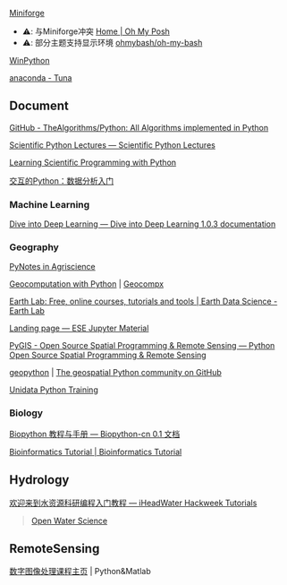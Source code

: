 
[Miniforge](https://github.com/conda-forge/miniforge)

- ⚠️: 与Miniforge冲突 [Home | Oh My Posh](https://ohmyposh.dev/)
- ⚠️: 部分主题支持显示环境 [ohmybash/oh-my-bash](https://github.com/ohmybash/oh-my-bash)

[WinPython](https://github.com/winpython/winpython)

[anaconda - Tuna](https://mirrors.tuna.tsinghua.edu.cn/help/anaconda/)

## Document

[GitHub - TheAlgorithms/Python: All Algorithms implemented in Python](https://github.com/TheAlgorithms/Python)

[Scientific Python Lectures — Scientific Python Lectures](https://lectures.scientific-python.org/index.html)

[Learning Scientific Programming with Python](https://scipython.com/)

[交互的Python：数据分析入门](https://shixiangwang.github.io/pybook/)

### Machine Learning

[Dive into Deep Learning — Dive into Deep Learning 1.0.3 documentation](https://zh.d2l.ai/)

### Geography

[PyNotes in Agriscience](https://soilwater.github.io/pynotes-agriscience/)

[Geocomputation with Python](https://py.geocompx.org/) | [Geocompx](https://geocompx.org/)

[Earth Lab: Free, online courses, tutorials and tools | Earth Data Science - Earth Lab](https://www.earthdatascience.org/)

[Landing page — ESE Jupyter Material](https://primer-computational-mathematics.github.io/book/intro.html)

[PyGIS - Open Source Spatial Programming & Remote Sensing — Python Open Source Spatial Programming & Remote Sensing](https://pygis.io/docs/a_intro.html)

[geopython](https://github.com/geopython) | [The geospatial Python community on GitHub](https://geopython.github.io/)

[Unidata Python Training](https://unidata.github.io/python-training/)

### Biology

[Biopython 教程与手册 — Biopython-cn 0.1 文档](https://biopython-cn.readthedocs.io/zh-cn/latest/index.html)

[Bioinformatics Tutorial | Bioinformatics Tutorial](https://book.ncrnalab.org/teaching)

## Hydrology

[欢迎来到水资源科研编程入门教程 — iHeadWater Hackweek Tutorials](https://iheadwater.github.io/iheadwater_hackweek_tutorials/intro.html)

> [Open Water Science](https://github.com/iHeadWater)

## RemoteSensing

[数字图像处理课程主页](https://ustc-dip.github.io/) | Python&Matlab